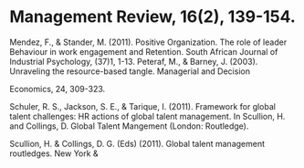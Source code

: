# Management Review, 16(2), 139-154.

Mendez, F., & Stander, M. (2011). Positive Organization. The role of leader Behaviour in work engagement and Retention. South African Journal of Industrial Psychology, (37)1, 1-13. Peteraf, M., & Barney, J. (2003). Unraveling the resource-based tangle. Managerial and Decision

Economics, 24, 309-323.

Schuler, R. S., Jackson, S. E., & Tarique, I. (2011). Framework for global talent challenges: HR actions of global talent management. In Scullion, H. and Collings, D. Global Talent Mangement (London: Routledge).

Scullion, H. & Collings, D. G. (Eds) (2011). Global talent management routledges. New York &